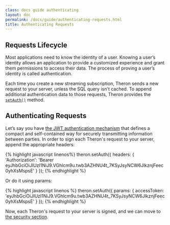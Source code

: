 ```yaml
---
class: docs guide authenticating
layout: doc
permalink: /docs/guide/authenticating-requests.html
title: Authenticating Requests
---
```


## Requests Lifecycle

Most applications need to know the identity of a user. Knowing a user’s identity
allows an application to provide a customized experience and grant them
permissions to access their data. The process of proving a user’s identity is
called authentication.

Each time you create a new streaming subscription, Theron sends a new request to
your server, unless the SQL query isn't cached. To append additional
authentication data to those requests, Theron provides the
[`setAuth()`](../api/Theron.html#setAuth) method.

## Authenticating Requests

Let’s say you have [the JWT authentication mechanism](https://jwt.io) that
defines a compact and self-contained way for securely transmitting information
between parties.  In order to sign each Theron's request to your server, append
the appropriate headers:

{% highlight javascript linenos%}
theron.setAuth({
  headers: { 'Authorization': 'Bearer eyJhbGciOiJIUzI1NiJ9.VGhlcm9u.twb3AZHNU4t_7KSyJsyNCW6JlkznjFeec0yhXsMspsE' }
});
{% endhighlight %}

Or do it using params:

{% highlight javascript linenos %}
theron.setAuth({
  params: { accessToken: 'eyJhbGciOiJIUzI1NiJ9.VGhlcm9u.twb3AZHNU4t_7KSyJsyNCW6JlkznjFeec0yhXsMspsE' }
});
{% endhighlight %}

Now, each Theron's request to your server is signed, and we can move to [the security section](./securing-queries.html).
